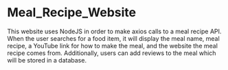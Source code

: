 # Meal_Recipe_Website
This website uses NodeJS in order to make axios calls to a meal recipe API. When the user searches for a food item, it will display the meal name, meal recipe, a YouTube link for how to make the meal, and the website the meal recipe comes from. Additionally, users can add reviews to the meal which will be stored in a database.
